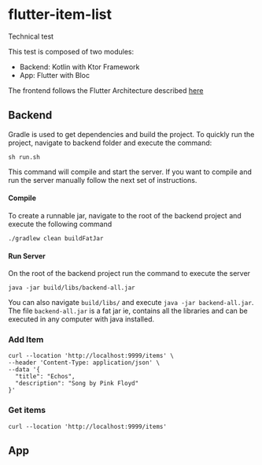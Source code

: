 # flutter-item-list
Technical test

This test is composed of two modules:
- Backend: Kotlin with Ktor Framework 
- App: Flutter with Bloc

The frontend follows the Flutter Architecture described [here](https://docs.flutter.dev/app-architecture)


## Backend
Gradle is used to get dependencies and build the project. To quickly run the project, navigate to backend folder and 
execute the command:
```
sh run.sh
``` 
This command will compile and start the server. If you want to compile and run the server manually follow the next set of instructions.

#### Compile
To create a runnable jar, navigate to the root of the backend project and execute the following command 
```
./gradlew clean buildFatJar
```

#### Run Server
On the root of the backend project run the command to execute the server
```
java -jar build/libs/backend-all.jar
```

You can also navigate `build/libs/` and execute `java -jar backend-all.jar`. The file `backend-all.jar` is a fat jar ie, contains all the libraries and can be executed in any computer with java installed.


### Add Item
```
curl --location 'http://localhost:9999/items' \
--header 'Content-Type: application/json' \
--data '{
  "title": "Echos",
  "description": "Song by Pink Floyd"
}'
```

### Get items
```
curl --location 'http://localhost:9999/items'
```

## App
